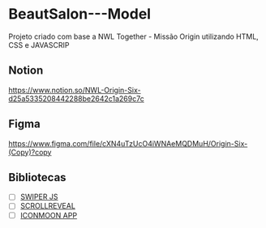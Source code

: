 # BeautSalon---Model
Projeto criado com base a NWL Together - Missão Origin utilizando HTML, CSS e JAVASCRIP

## Notion
https://www.notion.so/NWL-Origin-Six-d25a5335208442288be2642c1a269c7c

## Figma
https://www.figma.com/file/cXN4uTzUcO4iWNAeMQDMuH/Origin-Six-(Copy)?copy

## Bibliotecas
- [ ] [SWIPER JS](https://swiperjs.com/)
- [ ] [SCROLLREVEAL](https://scrollrevealjs.org/)
- [ ] [ICONMOON APP](https://icomoon.io/app/)
